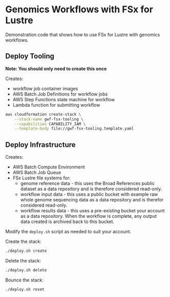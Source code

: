 # Genomics Workflows with FSx for Lustre

Demonstration code that shows how to use FSx for Lustre with genomics workflows.

## Deploy Tooling

**Note: You should only need to create this once**

Creates:

* workflow job container images
* AWS Batch Job Definitions for workflow jobs
* AWS Step Functions state machine for workflow
* Lambda function for submitting workflow

```bash
aws cloudformation create-stack \
    --stack-name gwf-fsx-tooling \
    --capabilities CAPABILITY_IAM \
    --template-body file://gwf-fsx-tooling.template.yaml
```

## Deploy Infrastructure

Creates:

* AWS Batch Compute Environment
* AWS Batch Job Queue
* FSx Lustre file systems for:
    * genome reference data - this uses the Broad References public dataset as a data repository and is therefore considered read-only.
    * workflow input data - this uses a public bucket with example raw whole genome sequencing data as a data repository and is therefor considered read-only.
    * workflow results data - this uses a pre-existing bucket your account as a data repository.  When the workflow is complete, any output data created is archived back to this bucket.

Modify the `deploy.sh` script as needed to suit your account.

Create the stack:
```bash
./deploy.sh create
```

Delete the stack:
```bash
./deploy.sh delete
```

Bounce the stack:
```bash
./deploy.sh reset
```